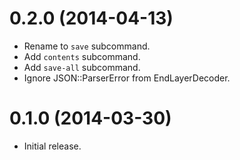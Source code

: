 # 0.2.0 (2014-04-13)
- Rename to `save` subcommand.
- Add `contents` subcommand.
- Add `save-all` subcommand.
- Ignore JSON::ParserError from EndLayerDecoder.

# 0.1.0 (2014-03-30)
- Initial release.
